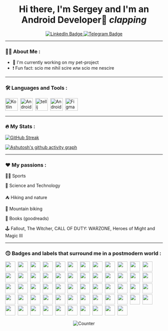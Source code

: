 <div id="header" align="center">
<h1>Hi there, I'm Sergey and I'm an Android Developer👋 <i>clapping</i> </h1>
</div>

<div id="badges" align="center">
  <a href="https://www.linkedin.com/in/nikulindev">
  <img src="https://img.shields.io/badge/LinkedIn-darkblue?style=for-the-badge&logo=linkedin&logoColor=white" alt="LinkedIn Badge"/>
  </a>
  <a href="https://t.me/classMainActivity">
  <img src="https://img.shields.io/badge/Telegram-blue?style=for-the-badge&logo=telegram&logoColor=white" alt="Telegram Badge"/>
  </a>
</div>

---

### :man_technologist: About Me :

- 🚀 I'm currently working on my pet-project<br>
- :heavy_exclamation_mark: Fun fact: scio me nihil scire или scio me nescire 











---

### :hammer_and_wrench: Languages and Tools :
<div id="tools">
<img src="https://cdn.jsdelivr.net/gh/devicons/devicon@latest/icons/kotlin/kotlin-original.svg" title="Kotlin" alt="Kotlin" width="40" height="40"/>&nbsp;
<img src="https://cdn.jsdelivr.net/gh/devicons/devicon@latest/icons/android/android-plain.svg" title="Android" alt="Android" width="40" height="40"/>&nbsp;
<img src="https://cdn.jsdelivr.net/gh/devicons/devicon@latest/icons/intellij/intellij-original.svg" title="Intellij Idea" alt="tellij Idea" width="40" height="40"/>&nbsp;
<img src="https://cdn.jsdelivr.net/gh/devicons/devicon@latest/icons/androidstudio/androidstudio-original.svg" title="Android Studio" alt="Android Studio" width="40" height="40"/>&nbsp;
<img src="https://cdn.jsdelivr.net/gh/devicons/devicon@latest/icons/figma/figma-original.svg" title="Figma" alt="Figma" width="40" height="40"/>                
</div>

---

### :fire: My Stats :
[![GitHub Streak](http://github-readme-streak-stats.herokuapp.com?user=nikulindev&theme=dark&background=0d1117)](https://git.io/streak-stats)

[![Ashutosh's github activity graph](https://github-readme-activity-graph.vercel.app/graph?username=nikulindev&bg_color=0d1117&color=FFFFFF&line=FF69B4&point=9370DB)](https://github.com/nikulindev/github-readme-activity-graph)

---

### ❤️ My passions :

:weight_lifting_man: Sports

:telescope: Science and Technology

:tent: Hiking and nature

:mountain_bicyclist: Mountain biking

:open_book: Books (goodreads)

:joystick: Fallout, The Witcher, CALL OF DUTY: WARZONE, Heroes of Might and Magic III

---

### :upside_down_face: Badges and labels that surround me in a postmodern world :
<img height="32" width="32" src="https://cdn.simpleicons.org/Chess.com/#81B64C"/>&nbsp;
<img height="32" width="32" src="https://cdn.simpleicons.org/LeetCode/#FFA116"/>&nbsp;
<img height="32" width="32" src="https://cdn.simpleicons.org/Habr/#65A3BE"/>&nbsp;
<img height="32" width="32" src="https://cdn.simpleicons.org/TED/#E62B1E"/>&nbsp;
<img height="32" width="32" src="https://cdn.simpleicons.org/Coursera/#0056D2"/>&nbsp;
<img height="32" width="32" src="https://cdn.simpleicons.org/Udemy/#A435F0"/>&nbsp;
<img height="32" width="32" src="https://cdn.simpleicons.org/Duolingo/#58CC02"/>&nbsp;
<img height="32" width="32" src="https://cdn.simpleicons.org/StackOverflow/#F58025"/>&nbsp;
<img height="32" width="32" src="https://cdn.simpleicons.org/Obsidian/#7C3AED"/>&nbsp;
<img height="32" width="32" src="https://cdn.simpleicons.org/TogglTrack/#E57CD8"/>&nbsp;
<img height="32" width="32" src="https://cdn.simpleicons.org/MSI/#FF0000"/>&nbsp;
<img height="32" width="32" src="https://cdn.simpleicons.org/NVIDIA/#76B900"/>&nbsp;
<img height="32" width="32" src="https://cdn.simpleicons.org/Intel/#0071C5"/>&nbsp;
<img height="32" width="32" src="https://cdn.simpleicons.org/Razer/#00FF00"/>&nbsp;
<img height="32" width="32" src="https://cdn.simpleicons.org/Steelseries/#FF5200"/>&nbsp;
<img height="32" width="32" src="https://cdn.simpleicons.org/Telegram/#26A5E4"/>&nbsp;
<img height="32" width="32" src="https://cdn.simpleicons.org/LinkedIn/#0A66C2"/>&nbsp;
<img height="32" width="32" src="https://cdn.simpleicons.org/Opera/#FF1B2D"/>&nbsp;
<img height="32" width="32" src="https://cdn.simpleicons.org/Samsung/#1428A0"/>&nbsp;
<img height="32" width="32" src="https://cdn.simpleicons.org/Sony/#FFFFFF"/>&nbsp;
<img height="32" width="32" src="https://cdn.simpleicons.org/NewBalance/#CF0A2C"/>&nbsp;
<img height="32" width="32" src="https://cdn.simpleicons.org/RedBull/#DB0A40"/>&nbsp;
<img height="32" width="32" src="https://cdn.simpleicons.org/AdobeAcrobatReader/#EC1C24"/>&nbsp;
<img height="32" width="32" src="https://cdn.simpleicons.org/AdobePhotoshop/#31A8FF"/>&nbsp;
<img height="32" width="32" src="https://cdn.simpleicons.org/AdobePremierePro/#9999FF"/>&nbsp;
<img height="32" width="32" src="https://cdn.simpleicons.org/AliExpress/#FF4747"/>&nbsp;
<img height="32" width="32" src="https://cdn.simpleicons.org/Amazon/#FF9900"/>&nbsp;
<img height="32" width="32" src="https://cdn.simpleicons.org/eBay/#E53238"/>&nbsp;
<img height="32" width="32" src="https://cdn.simpleicons.org/AdBlock/#F40D12"/>&nbsp;
<img height="32" width="32" src="https://cdn.simpleicons.org/EpicGames/#313131"/>&nbsp;
<img height="32" width="32" src="https://cdn.simpleicons.org/Discord/#5865F2"/>&nbsp;
<img height="32" width="32" src="https://cdn.simpleicons.org/Valve/#F74843"/>&nbsp;
<img height="32" width="32" src="https://cdn.simpleicons.org/Winamp/#F93821"/>&nbsp;
<img height="32" width="32" src="https://cdn.simpleicons.org/VLCmediaplayer/#FF8800"/>&nbsp;
<img height="32" width="32" src="https://cdn.simpleicons.org/Windows11/#0078D4"/>&nbsp;
<img height="32" width="32" src="https://cdn.simpleicons.org/TPLink/#4ACBD6"/>&nbsp;
<img height="32" width="32" src="https://cdn.simpleicons.org/uTorrent/#76B83F"/>&nbsp;
<img height="32" width="32" src="https://cdn.simpleicons.org/YouTube/#FF0000"/>&nbsp;
<img height="32" width="32" src="https://cdn.simpleicons.org/YouTubeMusic/#FF0000"/>&nbsp;
<img height="32" width="32" src="https://cdn.simpleicons.org/Gmail/#EA4335"/>&nbsp;
<img height="32" width="32" src="https://cdn.simpleicons.org/Google/#4285F4"/>&nbsp;
<img height="32" width="32" src="https://cdn.simpleicons.org/GoogleDrive/#4285F4"/>&nbsp;
<img height="32" width="32" src="https://cdn.simpleicons.org/GoogleDocs/#4285F4"/>&nbsp;
<img height="32" width="32" src="https://cdn.simpleicons.org/GoogleMaps/#4285F4"/>&nbsp;
<img height="32" width="32" src="https://cdn.simpleicons.org/GoogleMeet/#00897B"/>&nbsp;
<img height="32" width="32" src="https://cdn.simpleicons.org/GooglePay/#4285F4"/>&nbsp;
<img height="32" width="32" src="https://cdn.simpleicons.org/GoogleTranslate/#4285F4"/>&nbsp;
<img height="32" width="32" src="https://cdn.simpleicons.org/PayPal/#003087"/>&nbsp;
<img height="32" width="32" src="https://cdn.simpleicons.org/MasterCard/#EB001B"/>&nbsp;
<img height="32" width="32" src="https://cdn.simpleicons.org/Visa/#1A1F71"/>&nbsp;
<img height="32" width="32" src="https://cdn.simpleicons.org/TUI/#D40E14"/>&nbsp;
<img height="32" width="32" src="https://cdn.simpleicons.org/Strava/#FC4C02"/>&nbsp;
<img height="32" width="32" src="https://cdn.simpleicons.org/UFC/#D20A0A"/>&nbsp;
<img height="32" width="32" src="https://cdn.simpleicons.org/Binance/#F0B90B"/>&nbsp;
<img height="32" width="32" src="https://cdn.simpleicons.org/Bitcoin/#F7931A"/>&nbsp;
<img height="32" width="32" src="https://cdn.simpleicons.org/TON/#0098EA"/>&nbsp;
<img height="32" width="32" src="https://cdn.simpleicons.org/Ethereum/#3C3C3D"/>&nbsp;
<img height="32" width="32" src="https://cdn.simpleicons.org/Dogecoin/#C2A633"/>&nbsp;

<div id="counter" align="center">
<img src="https://komarev.com/ghpvc/?username=nikulindev&style=flat-square&color=blue" alt="Counter"/>
</div>





<!--
**nikulindev/nikulindev** is a ✨ _special_ ✨ repository because its `README.md` (this file) appears on your GitHub profile.

Here are some ideas to get you started:

- 🔭 I'm currently working on my projects
- 🌱 I’m currently learning ...
- 👯 I’m looking to collaborate on ...
- 🤔 I’m looking for help with ...
- 💬 Ask me about ...
- 📫 How to reach me: ...
- 😄 Pronouns: ...
- ⚡ Fun fact: ...
-->
